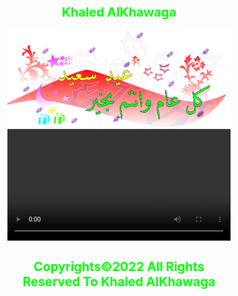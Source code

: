 <html>
  <center>
  <head>
     <h1 style="color:#00ff00;">Khaled AlKhawaga</h1>  
  </head>
    <link rel="stylesheet" href="main.css">
    <style>
          video {
                   width: 100%;
                   height: auto;
                }
    </style>
  <body background="happy.jpg">
  <img src="happy1.webp">
  <video width="320" height="240" controls autoplay>
  <source src="Boha.mp4" type="video/mp4"><source></video>  
  <h1 style="color:#00ff00">Copyrights&copy;2022 All Rights Reserved To Khaled AlKhawaga</h1>
  <script>alert("🎈عيد اضحي سعيد😍علي الامة الاسلامية😍جميعا يارب🎈")</script>
</body>



